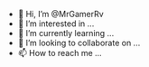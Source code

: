 - 👋 Hi, I’m @MrGamerRv
- 👀 I’m interested in ...
- 🌱 I’m currently learning ...
- 💞️ I’m looking to collaborate on ...
- 📫 How to reach me ...

<!---
MrGamerRv/MrGamerRv is a ✨ special ✨ repository because its `README.md` (this file) appears on your GitHub profile.
You can click the Preview link to take a look at your changes.
--->
